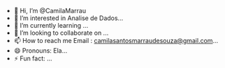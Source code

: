 - 👋 Hi, I’m @CamilaMarrau
- 👀 I’m interested in Analise de Dados...
- 🌱 I’m currently learning ...
- 💞️ I’m looking to collaborate on ...
- 📫 How to reach me Email : camilasantosmarraudesouza@gmail.com...
- 😄 Pronouns: Ela...
- ⚡ Fun fact: ...

<!---
CamilaMarrau/CamilaMarrau is a ✨ special ✨ repository because its `README.md` (this file) appears on your GitHub profile.
You can click the Preview link to take a look at your changes.
--->
